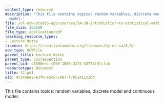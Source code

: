 ```yaml
---
content_type: resource
description: 'This file contains topics: random variables, discrete model and continuous
  model.'
file: /ol-ocw-studio-app/courses/14-30-introduction-to-statistical-method-in-economics-spring-2006/4c1406e2e3f0a5c914e7f7051411c2bd_l2.pdf
file_size: 155519
file_type: application/pdf
learning_resource_types:
- Lecture Notes
license: https://creativecommons.org/licenses/by-nc-sa/4.0/
ocw_type: OCWFile
parent_title: Lecture Notes
parent_type: CourseSection
parent_uid: d3586eec-c059-1000-3174-83753f4fcfbb
resourcetype: Document
title: l2.pdf
uid: 4c1406e2-e3f0-a5c9-14e7-f7051411c2bd
---
```

This file contains topics: random variables, discrete model and continuous model.